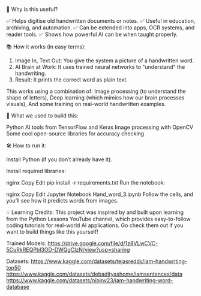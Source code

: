 🎯 Why is this useful?

✅ Helps digitise old handwritten documents or notes.
✅ Useful in education, archiving, and automation.
✅ Can be extended into apps, OCR systems, and reader tools.
✅ Shows how powerful AI can be when taught properly.

📚 How it works (in easy terms):
1. Image In, Text Out: You give the system a picture of a handwritten word.
2. AI Brain at Work: It uses trained neural networks to "understand" the handwriting.
3. Result: It prints the correct word as plain text.

This works using a combination of:
 Image processing (to understand the shape of letters),
 Deep learning (which mimics how our brain processes visuals),
 And some training on real-world handwritten examples.

🧠 What we used to build this:

Python 
AI tools from TensorFlow and Keras
Image processing with OpenCV
Some cool open-source libraries for accuracy checking

🛠 How to run it:

Install Python (if you don’t already have it).

Install required libraries:

nginx
Copy
Edit
pip install -r requirements.txt
Run the notebook:

nginx
Copy
Edit
Jupyter Notebook Hand_word_3.ipynb
Follow the cells, and you’ll see how it predicts words from images.

💡 Learning Credits:
This project was inspired by and built upon learning from the Python Lessons YouTube channel, which provides easy-to-follow coding tutorials for real-world AI applications. Go check them out if you want to build things like this yourself!

Trained Models: 
https://drive.google.com/file/d/1z8VLwCVC-5CuRkREQPbl3OD-DWQgCIzN/view?usp=sharing

Datasets: 
https://www.kaggle.com/datasets/tejasreddy/iam-handwriting-top50
https://www.kaggle.com/datasets/debadityashome/iamsentences/data
https://www.kaggle.com/datasets/nibinv23/iam-handwriting-word-database
